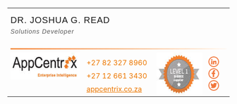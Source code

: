 <table border="0" cellspacing="0" cellpadding="0" style="border-collapse:collapse;border:none">
            <tbody>
                <tr style="height:40px;">
                    <td colspan="4" valign="top" style="width:380px;border:none;">
                        <p style="padding-bottom:0px;margin-bottom:0px;"><span style="font-size:20px;font-family:'Arial';letter-spacing:1px">DR. JOSHUA G. READ</span></p>
                        <p style="padding-top:0px;margin-top:5px;"><span style="color:#595959;letter-spacing:1px; font-family: 'Arial';font-style:italic;">Solutions Developer</span></p>
                    </td>
                </tr>
                <tr>
                    <td colspan="4" valign="top" style="width:380px;border:none;">
                        <img height="3" src="https://raw.githubusercontent.com/AppCentrix/public-assets/main/orange-gradient-bar.jpg" />
                    </td>
                </tr>
                <tr style="height:24.75pt">
                    <td width="217" rowspan="3" valign="top" style="width:162.65pt;border:none;padding:0cm 5.4pt 0cm 5.4pt;height:24.75pt">
                        <img width="192" height="61" src="https://raw.githubusercontent.com/AppCentrix/public-assets/main/appcentrix-logo.jpg">
                    </td>
                    <td width="151" valign="top" style="width:4.0cm;border:none;padding:4.25pt 5.4pt 0cm 5.4pt;height:24.75pt">
                        <p class="MsoNormal" style="padding:0px;margin:8px 0 10px;"><span style="font-size:12.0pt;color:#ec7700">+27 82 327 8960</span></p>
                        <p class="MsoNormal" style="padding:0px;margin:0px 0 10px;"><span style="font-size:12.0pt;color:#ec7700">+27 12 661 3430</span></p>
                        <p class="MsoNormal" style="padding:0px;margin:0px;"><span><a style="font-size:12.0pt;color:#ec7700" href="http://appcentrix.co.za" target="_blank" data-saferedirecturl="https://appcentrix.co.za/">appcentrix.co.za</a></span></p>
                    </td>
                    <td width="142" rowspan="3" valign="top" style="width:106.8pt;border:none;padding:0cm 5.4pt 0cm 5.4pt;height:24.75pt">
                        <img width="128" height="97" src="https://raw.githubusercontent.com/AppCentrix/public-assets/main/badge.jpg" />
                    </td>
                    <td width="56" style="width:42.0pt;border:none;padding:0cm 5.4pt 0cm 5.4pt;height:24.75pt">
                        <p class="MsoNormal" style="padding:0px;margin:0px;"><a href="https://www.linkedin.com/company/appcentrix/" target="_blank" data-saferedirecturl="https://www.google.com/url?q=https://www.linkedin.com/company/appcentrix/&amp;source=gmail&amp;ust=1575628699056000&amp;usg=AFQjCNE0QjDlx3ZDMpsQbMlkG0D_xgcWHA">
                                <img border="0" width="24" height="24" src="https://raw.githubusercontent.com/AppCentrix/public-assets/main/linkedin.png" data-image-whitelisted="" class="CToWUd" />
                            </a></p>
                        <p class="MsoNormal" style="padding:0px;margin:0px;"><a href="https://www.facebook.com/appcentrix/" target="_blank" data-saferedirecturl="https://www.google.com/url?q=https://www.facebook.com/appcentrix/&amp;source=gmail&amp;ust=1575628699056000&amp;usg=AFQjCNEeBsmwJs9Z5uMos_zp34lyokMjpA">
                                <img border="0" width="24" height="24" src="https://raw.githubusercontent.com/AppCentrix/public-assets/main/facebook.png" data-image-whitelisted="" class="CToWUd" /></a></p>
                        <p class="MsoNormal" style="padding:0px;margin:0px;"><a href="https://twitter.com/AppCentrixInt" target="_blank" data-saferedirecturl="https://www.google.com/url?q=https://twitter.com/AppCentrixInt&amp;source=gmail&amp;ust=1575628699056000&amp;usg=AFQjCNG8oXwIpwBLCz14vDSaDbQmTtzePA">
                                <img border="0" width="24" height="24" src="https://raw.githubusercontent.com/AppCentrix/public-assets/main/twitter.png" data-image-whitelisted="" class="CToWUd" /></a></p>
                    </td>
                </tr>
            </tbody>
        </table>

